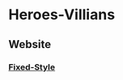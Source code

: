 # Heroes-Villians

## Website

### [Fixed-Style](https://calumdixon.github.io/Heroes-Villians/index.html)
